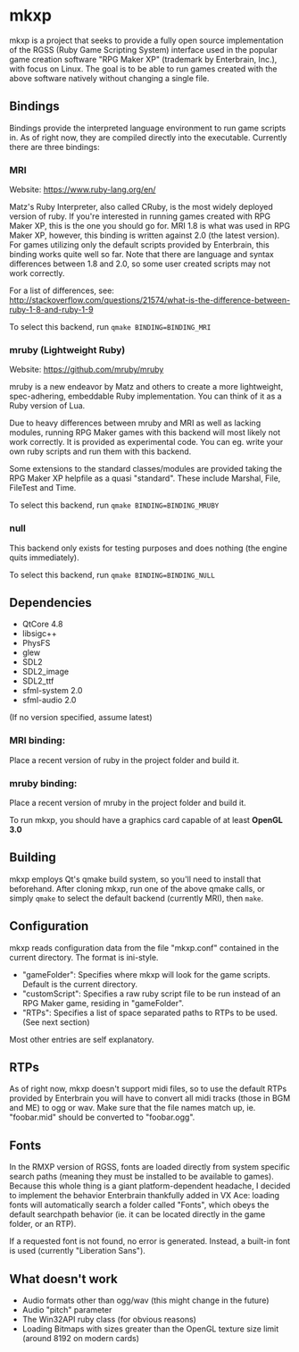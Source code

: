 # mkxp

mkxp is a project that seeks to provide a fully open source implementation of the RGSS (Ruby Game Scripting System) interface used in the popular game creation software "RPG Maker XP" (trademark by Enterbrain, Inc.), with focus on Linux. The goal is to be able to run games created with the above software natively without changing a single file.

## Bindings
Bindings provide the interpreted language environment to run game scripts in. As of right now, they are compiled directly into the executable. Currently there are three bindings:

### MRI
Website: https://www.ruby-lang.org/en/

Matz's Ruby Interpreter, also called CRuby, is the most widely deployed version of ruby. If you're interested in running games created with RPG Maker XP, this is the one you should go for. MRI 1.8 is what was used in RPG Maker XP, however, this binding is written against 2.0 (the latest version). For games utilizing only the default scripts provided by Enterbrain, this binding works quite well so far. Note that there are language and syntax differences between 1.8 and 2.0, so some user created scripts may not work correctly.

For a list of differences, see:
http://stackoverflow.com/questions/21574/what-is-the-difference-between-ruby-1-8-and-ruby-1-9

To select this backend, run `qmake BINDING=BINDING_MRI`

### mruby (Lightweight Ruby)
Website: https://github.com/mruby/mruby

mruby is a new endeavor by Matz and others to create a more lightweight, spec-adhering, embeddable Ruby implementation. You can think of it as a Ruby version of Lua.

Due to heavy differences between mruby and MRI as well as lacking modules, running RPG Maker games with this backend will most likely not work correctly. It is provided as experimental code. You can eg. write your own ruby scripts and run them with this backend.

Some extensions to the standard classes/modules are provided taking the RPG Maker XP helpfile as a quasi "standard". These include Marshal, File, FileTest and Time.

To select this backend, run `qmake BINDING=BINDING_MRUBY`

### null
This backend only exists for testing purposes and does nothing (the engine quits immediately).

To select this backend, run `qmake BINDING=BINDING_NULL`

## Dependencies

* QtCore 4.8
* libsigc++
* PhysFS
* glew
* SDL2
* SDL2_image
* SDL2_ttf
* sfml-system 2.0
* sfml-audio 2.0

(If no version specified, assume latest)
 
### MRI binding:
Place a recent version of ruby in the project folder and build it.

### mruby binding:
Place a recent version of mruby in the project folder and build it.

To run mkxp, you should have a graphics card capable of at least **OpenGL 3.0**

## Building

mkxp employs Qt's qmake build system, so you'll need to install that beforehand. After cloning mkxp, run one of the above qmake calls, or simply `qmake` to select the default backend (currently MRI), then `make`.

## Configuration

mkxp reads configuration data from the file "mkxp.conf" contained in the current directory. The format is ini-style.

* "gameFolder": Specifies where mkxp will look for the game scripts. Default is the current directory.
* "customScript": Specifies a raw ruby script file to be run instead of an RPG Maker game, residing in "gameFolder".
* "RTPs": Specifies a list of space separated paths to RTPs to be used. (See next section)

Most other entries are self explanatory.

## RTPs

As of right now, mkxp doesn't support midi files, so to use the default RTPs provided by Enterbrain you will have to convert all midi tracks (those in BGM and ME) to ogg or wav. Make sure that the file names match up, ie. "foobar.mid" should be converted to "foobar.ogg".

## Fonts

In the RMXP version of RGSS, fonts are loaded directly from system specific search paths (meaning they must be installed to be available to games). Because this whole thing is a giant platform-dependent headache, I decided to implement the behavior Enterbrain thankfully added in VX Ace: loading fonts will automatically search a folder called "Fonts", which obeys the default searchpath behavior (ie. it can be located directly in the game folder, or an RTP).

If a requested font is not found, no error is generated. Instead, a built-in font is used (currently "Liberation Sans").

## What doesn't work

* Audio formats other than ogg/wav (this might change in the future)
* Audio "pitch" parameter
* The Win32API ruby class (for obvious reasons)
* Loading Bitmaps with sizes greater than the OpenGL texture size limit (around 8192 on modern cards)